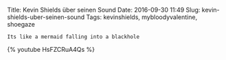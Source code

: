 Title: Kevin Shields über seinen Sound
Date: 2016-09-30 11:49
Slug: kevin-shields-uber-seinen-sound
Tags: kevinshields, mybloodyvalentine, shoegaze

    Its like a mermaid falling into a blackhole

{% youtube HsFZCRuA4Qs %}
